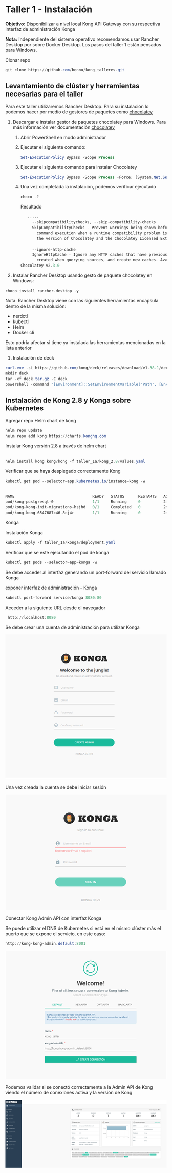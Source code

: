 # Taller 1 - Instalación

**Objetivo:** Disponibilizar a nivel local Kong API Gateway con su respectiva interfaz de administración Konga

**Nota:** Independiente del sistema operativo recomendamos usar Rancher Desktop por sobre Docker Desktop. Los pasos del taller 1 están pensados para Windows. 

Clonar repo

```powershell
git clone https://github.com/bennu/kong_talleres.git
```

## **Levantamiento de clúster  y herramientas necesarias para el taller**

Para este taller utilizaremos Rancher Desktop. Para su instalación lo podemos hacer por medio de gestores de paquetes como [chocolatey](https://chocolatey.org/install#individual)

1. Descargar e instalar gestor de paquetes chocolatey para Windows. Para más información ver documentación [chocolatey](https://chocolatey.org/install#individual) 
    1. Abrir PowerShell en modo administrador
    2. Ejecutar el siguiente comando:
        
        ```powershell
        Set-ExecutionPolicy Bypass -Scope Process
        ```
        
    3.  Ejecutar el siguiente comando para instalar Chocolatey
        
        ```powershell
        Set-ExecutionPolicy Bypass -Scope Process -Force; [System.Net.ServicePointManager]::SecurityProtocol = [System.Net.ServicePointManager]::SecurityProtocol -bor 3072; iex ((New-Object System.Net.WebClient).DownloadString('https://community.chocolatey.org/install.ps1'))
        ```
        
    4. Una vez completada la instalación,  podemos verificar ejecutado
        
        ```powershell
        choco -?
        ```
        
        Resultado
        
        ```powershell
           .....
             --skipcompatibilitychecks, --skip-compatibility-checks
             SkipCompatibilityChecks - Prevent warnings being shown before and after
               command execution when a runtime compatibility problem is found between
               the version of Chocolatey and the Chocolatey Licensed Extension.
        
             --ignore-http-cache
             IgnoreHttpCache - Ignore any HTTP caches that have previously been
               created when querying sources, and create new caches. Available in 2.1.0+
        Chocolatey v2.3.0
        ```
        

1. Instalar Rancher Desktop usando gesto de paquete chocolatey en Windows: 

```powershell
choco install rancher-desktop -y
```

Nota: Rancher Desktop viene con las siguientes herramientas encapsula dentro de la misma solución:

- nerdctl
- kubectl
- Helm
- Docker cli

Esto podría afectar si tiene ya instalada las herramientas mencionadas en la lista anterior

1. Instalación de deck

```powershell
curl.exe -sL https://github.com/kong/deck/releases/download/v1.38.1/deck_1.38.1_windows_amd64.tar.gz -o deck.tar.gz
mkdir deck
tar -xf deck.tar.gz -C deck
powershell -command "[Environment]::SetEnvironmentVariable('Path', [Environment]::GetEnvironmentVariable('Path', 'User') + [IO.Path]::PathSeparator + [System.IO.Directory]::GetCurrentDirectory() + '\deck', 'User')"
```

## **Instalación de Kong 2.8  y Konga sobre Kubernetes**

Agregar repo Helm chart de kong

```powershell
helm repo update
helm repo add kong https://charts.konghq.com
```

Instalar Kong versión 2.8 a través de helm chart

```powershell

helm install kong kong/kong -f taller_1a/kong_2.8/values.yaml
```

Verificar que se haya desplegado correctamente Kong  

```powershell
kubectl get pod --selector=app.kubernetes.io/instance=kong -w
```

```powershell

NAME                                  READY   STATUS      RESTARTS   AGE
pod/kong-postgresql-0                 1/1     Running     0          2m11s
pod/kong-kong-init-migrations-hsjhd   0/1     Completed   0          2m11s
pod/kong-kong-6547687c46-8cj4r        1/1     Running     0          2m11s
```

Konga

Instalación Konga

```powershell
kubectl apply -f taller_1a/konga/deployment.yaml
```

Verificar que se esté ejecutando el pod de konga

```powershell
kubectl get pods --selector=app=konga -w
```

Se debe acceder al interfaz generando un port-forward del servicio llamado Konga

exponer interfaz de administración - Konga

```powershell
kubectl port-forward service/konga 8080:80
```

Acceder a la siguiente URL  desde el navegador

```powershell
 http://localhost:8080
```

Se debe crear una cuenta de administración para utilizar Konga

![Untitled](./images/0.png)

Una vez creada la cuenta se debe iniciar sesión 

![Untitled](./images/1.png)

Conectar Kong Admin API con interfaz Konga

Se puede utilizar el DNS de Kubernetes si está en el mismo clúster más el puerto que se expone el servicio, en este caso:

```powershell
http://kong-kong-admin.default:8001
```

![Untitled](./images/2.png)

Podemos validar si se conectó correctamente a la Admin API de Kong viendo el número de conexiones activa y la versión de Kong 

![Untitled](./images/3.png)
